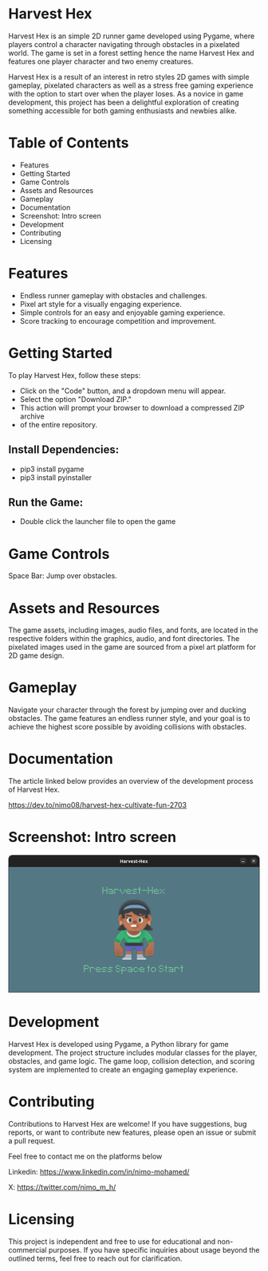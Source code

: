 # Harvest Hex
Harvest Hex is an simple 2D runner game developed using Pygame, where players control a character navigating through obstacles in a pixelated world. The game is set in a forest setting hence the name Harvest Hex and features one player character and two enemy creatures.

Harvest Hex is a result of an interest in retro styles 2D games with simple gameplay, pixelated characters as well as a stress free gaming experience with the option to start over when the player loses.
As a novice in game development, this project has been a delightful exploration of creating something accessible for both gaming enthusiasts and newbies alike.


# Table of Contents
- Features
- Getting Started
- Game Controls
- Assets and Resources
- Gameplay
- Documentation
- Screenshot: Intro screen
- Development
- Contributing
- Licensing

# Features
- Endless runner gameplay with obstacles and challenges.
- Pixel art style for a visually engaging experience.
- Simple controls for an easy and enjoyable gaming experience.
- Score tracking to encourage competition and improvement.

# Getting Started
To play Harvest Hex, follow these steps:
- Click on the "Code" button, and a dropdown menu will appear.
- Select the option "Download ZIP."
- This action will prompt your browser to download a compressed ZIP archive
- of the entire repository.
## Install Dependencies:
- pip3 install pygame
- pip3 install pyinstaller
## Run the Game:
- Double click the launcher file to open the game


# Game Controls
Space Bar: Jump over obstacles.

# Assets and Resources
The game assets, including images, audio files, and fonts, are located in the respective folders within the graphics, audio, and font directories. The pixelated images used in the game are sourced from a pixel art platform for 2D game design.

# Gameplay
Navigate your character through the forest by jumping over and ducking obstacles. The game features an endless runner style, and your goal is to achieve the highest score possible by avoiding collisions with obstacles.

# Documentation
The article linked below provides an overview of the development process of Harvest Hex.

https://dev.to/nimo08/harvest-hex-cultivate-fun-2703

# Screenshot: Intro screen
![Game Intro Screen](/game-intro.png)

# Development
Harvest Hex is developed using Pygame, a Python library for game development. The project structure includes modular classes for the player, obstacles, and game logic. The game loop, collision detection, and scoring system are implemented to create an engaging gameplay experience.

# Contributing
Contributions to Harvest Hex are welcome! If you have suggestions, bug reports, or want to contribute new features, please open an issue or submit a pull request.

Feel free to contact me on the platforms below

Linkedin: https://www.linkedin.com/in/nimo-mohamed/

X: https://twitter.com/nimo_m_h/

# Licensing
This project is independent and free to use for educational and non-commercial purposes. If you have specific inquiries about usage beyond the outlined terms, feel free to reach out for clarification.
